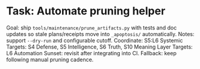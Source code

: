 # Task: Automate pruning helper
Goal: ship `tools/maintenance/prune_artifacts.py` with tests and doc updates so stale plans/receipts move into `_apoptosis/` automatically.
Notes: support `--dry-run` and configurable cutoff.
Coordinate: S5:L6
Systemic Targets: S4 Defense, S5 Intelligence, S6 Truth, S10 Meaning
Layer Targets: L6 Automation
Sunset: revisit after integrating into CI.
Fallback: keep following manual pruning cadence.
